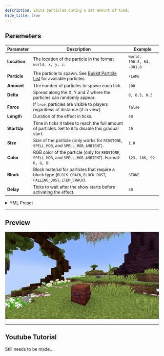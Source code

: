 ```yaml
---
description: Emits particles during a set amount of time.
hide_title: true
---
```


<DocHeading
icon="ph:sparkle-fill"
title="Particle Emitter"
description="Emits particles over a specified amount of time.">
</DocHeading>

## Parameters

| Parameter    | Description                                                                                                                                   | Example                    |
|--------------|-----------------------------------------------------------------------------------------------------------------------------------------------|----------------------------|
| **Location** | The location of the particle in the format `world, x, y, z`.                                                                                  | `world, 196.3, 64, -381.8` |
| **Particle** | The particle to spawn. See [Bukkit Particle List](https://hub.spigotmc.org/javadocs/spigot/org/bukkit/Particle.html) for available particles. | `FLAME`                    |
| **Amount**   | The number of particles to spawn each tick.                                                                                                   | `200`                      |
| **Delta**    | Spread along the X, Y and Z where the particles can randomly appear.                                                                          | `0, 0.5, 0.3`              |
| **Force**    | If `true`, particles are visible to players regardless of distance (if in view).                                                              | `false`                    |
| **Length**   | Duration of the effect in ticks.                                                                                                              | `40`                       |
| **StartUp**  | Time in ticks it takes to reach the full amount of particles. Set to `0` to disable this gradual start.                                       | `20`                       |
| **Size**     | Size of the particle (only works for `REDSTONE`, `SPELL_MOB`, and `SPELL_MOB_AMBIENT`).                                                       | `1.0`                      |
| **Color**    | RGB color of the particle (only for `REDSTONE`, `SPELL_MOB`, and `SPELL_MOB_AMBIENT`). Format: `R, G, B`.                                     | `123, 186, 92`             |
| **Block**    | Block material for particles that require a block type (`BLOCK_CRACK`, `BLOCK_DUST`, `FALLING_DUST`, `ITEM_CRACK`).                           | `STONE`                    |
| **Delay**    | Ticks to wait after the show starts before activating the effect.                                                                             | `40`                       |

<details>
<summary>YML Preset</summary>

```yaml
'1':
  Type: PARTICLE_EMITTER
  Location: world, 0, 0, 0
  Particle: SMOKE_NORMAL
  Amount: 1
  dX: 1
  dY: 1
  dZ: 1
  Force: false
  Length: 20
  StartUp: 0
  Delay: 0
```

</details>

---

## Preview

![Particle Emitter Preview](../assets/previews/particle_emitter.gif)

---

## Youtube Tutorial

Still needs to be made...
